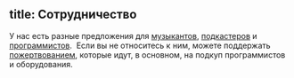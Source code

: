 title: Сотрудничество
---
У нас есть разные предложения для [музыкантов](/artists.html),
[подкастеров](/podcasters.html) и [программистов](/software.html).  Если вы не
относитесь к ним, можете поддержать [пожертвованием](/support.html), которые
идут, в основном, на подкуп программистов и оборудования.
